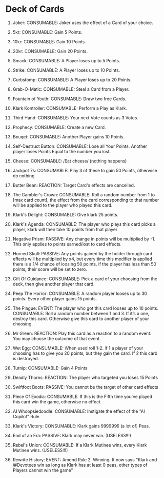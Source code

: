 # Deck of Cards 

1. Joker: CONSUMABLE: Joker uses the effect of a Card of your choice. 

2. 5kr: CONSUMABLE: Gain 5 Points. 

3. 10kr: CONSUMABLE: Gain 10 Points. 

4. 20kr: CONSUMABLE: Gain 20 Points. 

5. Smack: CONSUMABLE: A Player loses up to 5 Points. 

6. Strike: CONSUMABLE: A Player loses up to 10 Points. 

7. Curbstomp: CONSUMABLE: A Player loses up to 20 Points. 

8. Grab-O-Matic: CONSUMABLE: Steal a Card from a Player. 

9. Fountain of Youth: CONSUMABLE: Draw two free Cards. 

10. Klark Kontroller: CONSUMABLE: Perform a Play as Klark.

11. Third Hand: CONSUMABLE: Your next Vote counts as 3 Votes. 

12. Prophecy: CONSUMABLE: Create a new Card. 

14. Bouqet: CONSUMABLE: Another Player gains 10 Points.

15. Self-Destruct Button: CONSUMABLE: Lose all Your Points. Another player loses Points Equal to the number you lost.

16. Cheese: CONSUMABLE: /Eat cheese/ (nothing happens)

17. Jackpot 7s: CONSUMABLE: Play 3 of these to gain 50 Points, otherwise do nothing

18. Butter Bean: REACTION: Target Card's effects are cancelled. 

19. The Gambler's Crown: CONSUMABLE: Roll a random number from 1 to [max card count], the effect from the card corresponding to that number will be applied to the player who played this card.

20. Klark's Delight: CONSUMABLE: Give klark 25 points.

21. Klark's Agenda: CONSUMABLE: The player who plays this card picks a player, klark will then take 10 points from that player

22. Negative Prism: PASSIVE: Any change in points will be multiplied by -1. This only applies to points earned/lost to card effects.

23. Horned Skull: PASSIVE: Any points gained by the holder through card effects will be multiplied by x4, but every time this modifier is applied there is a 1/4 chance of loosing 50 points. If the player has less than 50 points, their score will be set to zero.

24. Gift Of Guidance: CONSUMABLE: Pick a card of your choosing from the deck, then give another player that card.

25. Peep The Horror: CONSUMABLE: A random player looses up to 30 points. Every other player gains 15 points.

26. The Plague: 
EVENT: The player who got this card looses up to 10 points. 
CONSUMABLE: Roll a random number between 1 and 3. If it’s a one, destroy this card. Otherwise give this card to another player of your choosing.

27. Mr Green: REACTION: Play this card as a reaction to a random event. You may choose the outcome of that event.

28. Wet Egg: CONSUMABLE: When used roll 1-2. If 1 a player of your choosing has to give you 20 points, but they gain the card. If 2 this card is destroyed. 

29. Turnip: CONSUMABLE: Gain 4 Points

30. Deadly Thorns: REACTION: The player who targeted you loses 15 Points

31. Swiftfoot Boots: PASSIVE: You cannot be the target of other card effects

32. Piece Of Exodia: CONSUMABLE: If this is the Fifth time you've played this card win the game, otherwise no effect.

33. AI Whoopsiedoodle: CONSUMABLE: Instigate the effect of the "AI Copilot" Rule. 

34. Klark's Victory: CONSUMABLE: Klark gains 9999999 (a lot of) Peas.

35. End of an Era: PASSIVE: Klark may never win. (USELESS!!!)

36. Rebel's Union: CONSUMABLE: If a Klark Mutinee wins, every Klark Mutinee wins. (USELESS!!!)

37. Rewrite History: EVENT: Amend Rule 2. Winning. It now says "Klark and @Devotees win as long as Klark has at least 0 peas, other types of Players cannot win the game"
